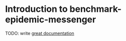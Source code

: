 # Introduction to benchmark-epidemic-messenger

TODO: write [great documentation](http://jacobian.org/writing/what-to-write/)
